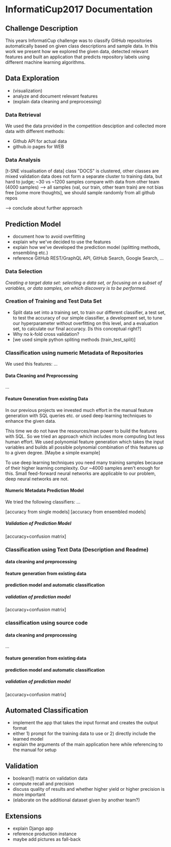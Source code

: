 # InformatiCup2017 Documentation
## Challenge Description
This years InformatiCup challenge was to classify GitHub repositories automatically based on given class descriptions and sample data. In this work we present how we explored the given data, detected relevant features and built an application that predicts repository labels using different machine learning algorithms.


## Data Exploration
* (visualization)
* analyze and document relevant features
* (explain data cleaning and preprocessing)

### Data Retrieval
We used the data provided in the competition desciption and collected more data with different methods:
* Github API for actual data
* github.io pages for WEB

### Data Analysis
[t-SNE visualisation of data] 
class "DOCS" is clustered, other classes are mixed
validation data does not form a separate cluster to training data, but hard to judge; ~30 vs ~1200 samples
compare with data from other team (4000 samples)
--> all samples (val, our train, other team train) are not bias free [some more thoughts], we should sample randomly from all github repos

--> conclude about further approach

## Prediction Model
* document how to avoid overfitting
* explain why we've decided to use the features
* explain how we've developed the prediction model (splitting methods, ensembling etc.)
* reference GitHub REST/GraphQL API, GitHub Search, Google Search, ...

### Data Selection
_Creating a target data set: selecting a data set, or focusing on a subset of variables, or data samples, on which discovery is to be performed._

### Creation of Training and Test Data Set
* Split data set into a training set, to train our different classifier, 
a test set, to test the accuracy of our simple classifier, 
a development set, to tune our hyperparameter without overfitting on this level, 
and a evaluation set, to calculate our final accuracy. [Is this conceptual right?]
* Why no k-fold cross validation?
* [we used simple python spliting methods (train_test_split)] 

### Classification using numeric Metadata of Repositories
We used this features:
...

#### Data Cleaning and Preprocessing
...

#### Feature Generation from existing Data
In our previous projects we invested much effort in the manual feature generation with SQL queries etc. or used deep learning techniques to enhance the given data.

This time we do not have the resources/man power to build the features with SQL. So we tried an approach which includes more computing but less human effort.
We used polynomial feature generation which takes the input variables and builds all possible polynomial combination of this features up to a given degree.
[Maybe a simple example]
 
To use deep learning techniques you need many training samples because of their higher learning complexity. Our ~4000 samples aren't enough for this.
Small feed-forward neural networks are applicable to our problem, deep neural networks are not.

#### Numeric Metadata Prediction Model
We tried the following classifiers:
...

[accuracy from single models]
[accuracy from ensembled models]

##### Validation of Prediction Model
[accuracy+confusion matrix]

### Classification using Text Data (Description and Readme)

#### data cleaning and preprocessing

#### feature generation from existing data

#### prediction model and automatic classification

##### validation of prediction model
[accuracy+confusion matrix]

### classification using source code

#### data cleaning and preprocessing
...

#### feature generation from existing data

#### prediction model and automatic classification

##### validation of prediction model
[accuracy+confusion matrix]

## Automated Classification
* implement the app that takes the input format and creates the output format
* either 1) prompt for the training data to use or 2) directly include the learned model
* explain the arguments of the main application here while referencing to the manual for setup


## Validation
* boolean(!) matrix on validation data
* compute recall and precision
* discuss quality of results and whether higher yield or higher precision is more important
* (elaborate on the additional dataset given by another team?)


## Extensions
* explain Django app
* reference production instance
* maybe add pictures as fall-back
